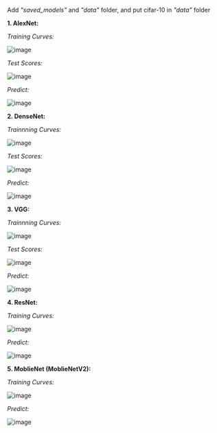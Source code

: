 Add _"saved_models"_ and _"data"_ folder, and put cifar-10 in _"data"_ folder

**1. AlexNet:**

_Training Curves:_

![image](https://github.com/user-attachments/assets/0f8cacc9-4732-4f67-b0bd-34f82aca4766)

_Test Scores:_

![image](https://github.com/user-attachments/assets/bcf342b0-75fe-4c50-9df6-4a359b629731)

_Predict:_

![image](https://github.com/user-attachments/assets/fd48300a-4f99-4e66-a483-0400c84ca437)

**2. DenseNet:**

_Trainnning Curves:_

![image](https://github.com/user-attachments/assets/ffde5aa2-9297-4f2f-b19b-e28ff54e90b9)

_Test Scores:_

![image](https://github.com/user-attachments/assets/eea03a03-12d2-4385-839b-73ffc077cb25)

_Predict:_

![image](https://github.com/user-attachments/assets/4c4632f6-858f-4a63-be5b-f77027578d9b)

**3. VGG:**

_Trainnning Curves:_

![image](https://github.com/user-attachments/assets/c5249c60-77d4-4862-9120-a301f575b70f)

_Test Scores:_

![image](https://github.com/user-attachments/assets/a7c32b8d-a423-452e-9a71-243af4412aed)

_Predict:_

![image](https://github.com/user-attachments/assets/71baee68-32d6-4115-8a29-b4959f050ca7)

**4. ResNet:**

_Training Curves:_

![image](https://github.com/user-attachments/assets/b6f32bc1-259c-4ea6-a203-033d15a8b380)

_Predict:_

![image](https://github.com/user-attachments/assets/cbb4e72d-2a4c-4436-a108-a23b1cd7deca)


**5. MoblieNet (MoblieNetV2):**

_Training Curves:_

![image](https://github.com/user-attachments/assets/ba951483-4157-4365-b463-3573ea4aad5f)

_Predict:_

![image](https://github.com/user-attachments/assets/98a13860-1fee-4883-aa30-43ff63bec392)
